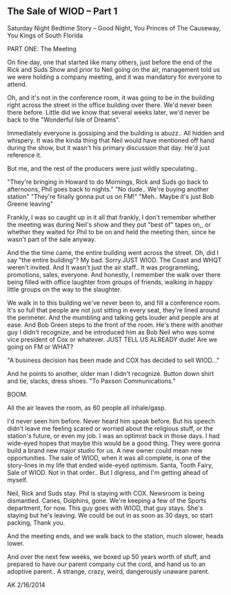 ## The Sale of WIOD – Part 1

Saturday Night Bedtime Story – Good Night, You Princes of The Causeway, You Kings of South Florida

PART ONE: The Meeting

On fine day, one that started like many others, just before the end of the Rick and Suds Show and prior to Neil going on the air, management told us we were holding a company meeting, and it was mandatory for everyone to attend.

Oh, and it's not in the conference room, it was going to be in the building right across the street in the office building over there. We'd never been there before. Little did we know that several weeks later, we'd never be back to the "Wonderful Isle of Dreams".

Immediately everyone is gossiping and the building is abuzz.. All hidden and whispery. It was the kinda thing that Neil would have mentioned off hand during the show, but it wasn't his primary discussion that day. He'd just reference it.

But me, and the rest of the producers were just wildly speculating..

"They're bringing in Howard to do Mornings, Rick and Suds go back to afternoons, Phil goes back to nights."
"No dude.. We're buying another station"
"They're finally gonna put us on FM!"
"Meh.. Maybe it's just Bob Greene leaving"

Frankly, I was so caught up in it all that frankly, I don't remember whether the meeting was during Neil's show and they put "best of" tapes on,, or whether they waited for Phil to be on and held the meeting then, since he wasn't part of the sale anyway.

And the the time came, the entire building went across the street. Oh, did I say "the entire building"? My bad. Sorry.JUST WIOD. The Coast and WHQT weren't invited. And It wasn't just the air staff.. It was programming, promotions, sales, everyone. And honestly, I remember the walk over there being filled with office laughter from groups of friends, walking in happy little groups on the way to the slaughter.

We walk in to this building we've never been to, and fill a conference room. It's so full that people are not just sitting in every seat, they're lined around the perimeter. And the mumbling and talking gets louder and people are at ease. And Bob Green steps to the front of the room. He's there with another guy I didn't recognize, and he introduced him as Bob Neil who was some vice president of Cox or whatever. JUST TELL US ALREADY dude! Are we going on FM or WHAT?

"A business decision has been made and COX has decided to sell WIOD…"

And he points to another, older man I didn't recognize. Button down shirt and tie, slacks, dress shoes. "To Paxson Communications."

BOOM.

All the air leaves the room, as 60 people all inhale/gasp.

I'd never seen him before. Never heard him speak before. But his speech didn't leave me feeling scared or worried about the religious stuff, or the station's future, or even my job. I was an optimist back in those days. I had wide-eyed hopes that maybe this would be a good thing. They were gonna build a brand new major studio for us. A new owner could mean new opportunities. The sale of WIOD, when it was all complete, is one of the story-lines in my life that ended wide-eyed optimism. Santa, Tooth Fairy, Sale of WIOD. Not in that order.. But I digress, and I'm getting ahead of myself.

Neil, Rick and Suds stay. Phil is staying with COX. Newsroom is being dismantled. Canes, Dolphins, gone. We're keeping a few of the Sports department, for now. This guy goes with WIOD, that guy stays. She's staying but he's leaving. We could be out in as soon as 30 days, so start packing, Thank you.

And the meeting ends, and we walk back to the station, much slower, heads lower.

And over the next few weeks, we boxed up 50 years worth of stuff, and prepared to have our parent company cut the cord, and hand us to an adoptive parent.. A strange, crazy, weird, dangerously unaware parent.

AK 2/16/2014
